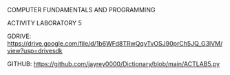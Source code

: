 COMPUTER FUNDAMENTALS AND PROGRAMMING 

ACTIVITY LABORATORY 5

GDRIVE: https://drive.google.com/file/d/1b6WFd8TRwQqvTvOSJ90prCh5JQ_G3lVM/view?usp=drivesdk

GITHUB: https://github.com/jayrey0000/Dictionary/blob/main/ACTLAB5.py
